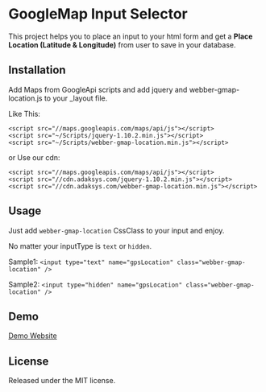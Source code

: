 # GoogleMap Input Selector

This project helps you to place an input to your html form and get a **Place Location (Latitude & Longitude)** from user to save in your database.

## Installation

Add Maps from GoogleApi scripts and add jquery and webber-gmap-location.js to your _layout file.

Like This:
```
<script src="//maps.googleapis.com/maps/api/js"></script>
<script src="~/Scripts/jquery-1.10.2.min.js"></script>
<script src="~/Scripts/webber-gmap-location.min.js"></script>
```
or Use our cdn:
```
<script src="//maps.googleapis.com/maps/api/js"></script>
<script src="//cdn.adaksys.com/jquery-1.10.2.min.js"></script>
<script src="//cdn.adaksys.com/webber-gmap-location.min.js"></script>
```


## Usage

Just add `webber-gmap-location` CssClass to your input and enjoy.

No matter your inputType is `text` or `hidden`.

Sample1: `<input type="text" name="gpsLocation" class="webber-gmap-location" />`

Sample2: `<input type="hidden" name="gpsLocation" class="webber-gmap-location" />`

## Demo

[Demo Website](http://demo.adaksys.com/GoogleMapSelector)

## License

Released under the MIT license.